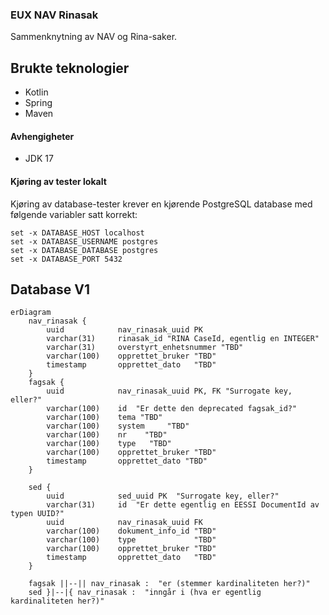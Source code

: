 ### EUX NAV Rinasak

Sammenknytning av NAV og Rina-saker.

## Brukte teknologier
* Kotlin
* Spring
* Maven

#### Avhengigheter

* JDK 17

#### Kjøring av tester lokalt

Kjøring av database-tester krever en kjørende PostgreSQL database med følgende variabler satt korrekt:

```
set -x DATABASE_HOST localhost
set -x DATABASE_USERNAME postgres
set -x DATABASE_DATABASE postgres
set -x DATABASE_PORT 5432
```

## Database V1

````mermaid
erDiagram
    nav_rinasak {
        uuid            nav_rinasak_uuid PK         
        varchar(31)     rinasak_id "RINA CaseId, egentlig en INTEGER"
        varchar(31)     overstyrt_enhetsnummer "TBD"
        varchar(100)    opprettet_bruker "TBD"      
        timestamp       opprettet_dato   "TBD"      
    }
    fagsak {
        uuid            nav_rinasak_uuid PK, FK "Surrogate key, eller?"             
        varchar(100)    id  "Er dette den deprecated fagsak_id?"              
        varchar(100)    tema "TBD"            
        varchar(100)    system     "TBD"      
        varchar(100)    nr    "TBD"           
        varchar(100)    type   "TBD"          
        varchar(100)    opprettet_bruker "TBD"
        timestamp       opprettet_dato "TBD"
    }

    sed {
        uuid            sed_uuid PK  "Surrogate key, eller?"
        varchar(31)     id  "Er dette egentlig en EESSI DocumentId av typen UUID?"
        uuid            nav_rinasak_uuid FK   
        varchar(100)    dokument_info_id "TBD"
        varchar(100)    type             "TBD"
        varchar(100)    opprettet_bruker "TBD"
        timestamp       opprettet_dato   "TBD"
    }
    
    fagsak ||--|| nav_rinasak :  "er (stemmer kardinaliteten her?)"
    sed }|--|{ nav_rinasak :  "inngår i (hva er egentlig kardinaliteten her?)"
    

````

